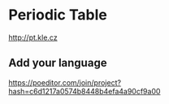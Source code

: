 # Periodic Table

http://pt.kle.cz

## Add your language

https://poeditor.com/join/project?hash=c6d1217a0574b8448b4efa4a90cf9a00
